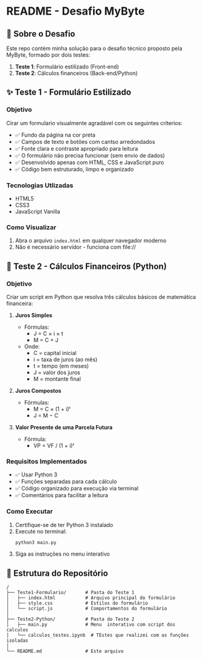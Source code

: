 # README - Desafio MyByte

## 📝 Sobre o Desafio

Este repo contém minha solução para o desafio técnico proposto pela MyByte, formado por dois testes:

1. **Teste 1**: Formulário estilizado (Front-end)
2. **Teste 2**: Cálculos financeiros (Back-end/Python)

## ✨ Teste 1 - Formulário Estilizado

### Objetivo
Cirar um formulario visualmente agradável com os seguintes criterios:

- ✅ Fundo da página na cor preta
- ✅ Campos de texto e botões com cantso arredondados
- ✅ Fonte clara e contraste apropriado para leitura
- ✅ O formulário não precisa funcionar (sem envio de dados)
- ✅ Desenvolvido apenas com HTML, CSS e JavaScript puro
- ✅ Código bem estruturado, limpo e organizado

### Tecnologias Utlizadas
- HTML5
- CSS3
- JavaScript Vanilla

### Como Visualizar
1. Abra o arquivo `index.html` em qualquer navegador moderno
2. Não é necessário servidor - funciona com file://

## 🧮 Teste 2 - Cálculos Financeiros (Python)

### Objetivo
Criar um script em Python que resolva três cálculos básicos de matemática financeira:

1. **Juros Simples**
   - Fórmulas:
     - J = C × i × t
     - M = C + J
   - Onde:
     - C = capital inicial
     - i = taxa de juros (ao mês)
     - t = tempo (em meses)
     - J = valor dos juros
     - M = montante final

2. **Juros Compostos**
   - Fórmulas:
     - M = C × (1 + i)ᵗ
     - J = M − C

3. **Valor Presente de uma Parcela Futura**
   - Fórmula:
     - VP = VF / (1 + i)ᵗ

### Requisitos Implementados
- ✅ Usar Python 3
- ✅ Funções separadas para cada cálculo
- ✅ Código organizado para execução via terminal
- ✅ Comentários para facilitar a leitura

### Como Executar
1. Certifique-se de ter Python 3 instalado
2. Execute no terminal:
   ```bash
   python3 main.py
   ```
3. Siga as instruções no menu interativo

## 📂 Estrutura do Repositório
```
/
├── Teste1-Formulario/       # Pasta do Teste 1
│   ├── index.html           # Arquivo principal do formulário
│   ├── style.css            # Estilos do formulário
│   └── script.js            # Comportamentos do formulário
│
├── Teste2-Python/           # Pasta do Teste 2
│   ├── main.py              # Menu  interativo com script dos calculos
│   └── calculos_testes.ipynb  # TEstes que realizei com as funções isoladas
│
└── README.md                # Este arquivo
```
